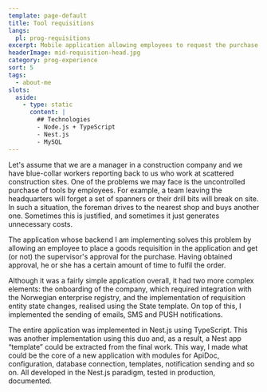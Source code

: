 ```yaml
---
template: page-default
title: Tool requisitions
langs: 
  pl: prog-requisitions
excerpt: Mobile application allowing employees to request the purchase of tools
headerImage: mid-requisition-head.jpg
category: prog-experience
sort: 5
tags:
  - about-me
slots:
  aside:
    - type: static
      content: |
        ## Technologies
        - Node.js + TypeScript
        - Nest.js
        - MySQL
---
```


Let's assume that we are a manager in a construction company and we have blue-collar workers reporting back to us who work at scattered construction sites. One of the problems we may face is the uncontrolled purchase of tools by employees. For example, a team leaving the headquarters will forget a set of spanners or their drill bits will break on site. In such a situation, the foreman drives to the nearest shop and buys another one. Sometimes this is justified, and sometimes it just generates unnecessary costs.

The application whose backend I am implementing solves this problem by allowing an employee to place a goods requisition in the application and get (or not) the supervisor's approval for the purchase. Having obtained approval, he or she has a certain amount of time to fulfil the order.

Although it was a fairly simple application overall, it had two more complex elements: the onboarding of the company, which required integration with the Norwegian enterprise registry, and the implementation of requisition entity state changes, realised using the State template. On top of this, I implemented the sending of emails, SMS and PUSH notifications.

The entire application was implemented in Nest.js using TypeScript. This was another implementation using this duo and, as a result, a Nest app “template” could be extracted from the final work. This way, I made what could be the core of a new application with modules for ApiDoc, configuration, database connection, templates, notification sending and so on. All developed in the Nest.js paradigm, tested in production, documented.
